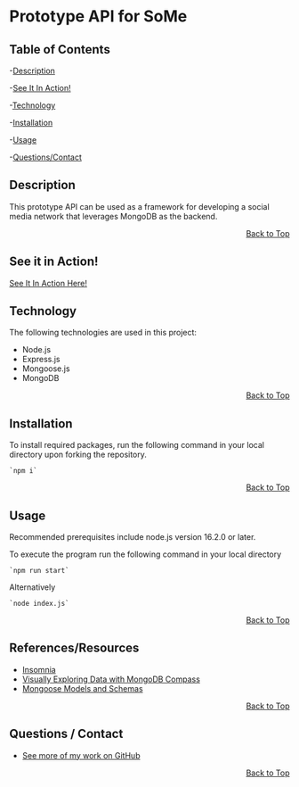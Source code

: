 <h1 id="project-title">Prototype API for SoMe</h1>
 
<!-- ![GitHub license](https://img.shields.io/badge/license-MIT-blue.svg) -->

<h2 id="table-contents">Table of Contents</h2>

-[Description](#project-desc)

-[See It In Action!](#project-video)

-[Technology](#project-tech)

-[Installation](#project-inst)

-[Usage](#project-usage)

-[Questions/Contact](#project-contact)

<!-- -[References](#project-ref) -->

<h2 id="project-desc">Description</h2>

This prototype API can be used as a framework for developing a social media network that leverages MongoDB as the backend.

<p style='text-align: right;'><a href="#project-title">Back to Top</a></p>

<h2 id="project-video">See it in Action!</h2>

[See It In Action Here!](https://drive.google.com/file/d/1mcpZVl8UlXsG6dL4GtRbpkMNSHHh80bw/view?usp=sharing)

<h2 id="project-tech">Technology</h2>

The following technologies are used in this project:

- Node.js
- Express.js
- Mongoose.js
- MongoDB


<p style='text-align: right;'><a href="#project-title">Back to Top</a></p>

<h2 id="project-inst">Installation</h2>

To install required packages, run the following command in your local directory upon forking the repository.

    `npm i`

<p style='text-align: right;'><a href="#project-title">Back to Top</a></p>

<h2 id="project-usage">Usage</h2>
Recommended prerequisites include node.js version 16.2.0 or later. 

To execute the program run the following command in your local directory

    `npm run start`

Alternatively
    
    `node index.js`

<p style='text-align: right;'><a href="#project-title">Back to Top</a></p>

<h2 id="project-ref">References/Resources</h2> 

- [Insomnia](https://insomnia.rest/download)
- [Visually Exploring Data with MongoDB Compass](https://docs.mongodb.com/compass/master/)
- [Mongoose Models and Schemas](https://mongoosejs.com/docs/guide.html)

<p style='text-align: right;'><a href="#project-title">Back to Top</a></p>

<h2 id="project-contact">Questions / Contact</h2>

- [See more of my work on GitHub](https://github.com/mcjbyday) 

<p style='text-align: right;'><a href="#project-title">Back to Top</a></p>




